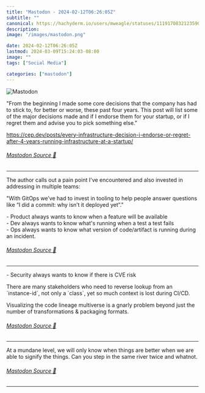 ```yaml
---
title: "Mastodon - 2024-02-12T06:26:05Z"
subtitle: ""
canonical: https://hachyderm.io/users/mweagle/statuses/111917083212359082
description:
image: "/images/mastodon.png"

date: 2024-02-12T06:26:05Z
lastmod: 2024-03-09T15:24:03-08:00
image: ""
tags: ["Social Media"]

categories: ["mastodon"]
---
```

![Mastodon](/images/mastodon.png)

<p>&quot;From the beginning I made some core decisions that the company has had to stick to, for better or worse, these past four years. This post will list some of the major decisions made and if I endorse them for your startup, or if I regret them and advise you to pick something else.&quot;</p><p><a href="https://cep.dev/posts/every-infrastructure-decision-i-endorse-or-regret-after-4-years-running-infrastructure-at-a-startup/" target="_blank" rel="nofollow noopener noreferrer" translate="no"><span class="invisible">https://</span><span class="ellipsis">cep.dev/posts/every-infrastruc</span><span class="invisible">ture-decision-i-endorse-or-regret-after-4-years-running-infrastructure-at-a-startup/</span></a></p>


###### [Mastodon Source 🐘](https://hachyderm.io/@mweagle/111917083212359082)

___

<p>The author calls out a pain point I&#39;ve encountered and also invested in addressing in multiple teams:</p><p>&quot;With GitOps we’ve had to invest in tooling to help people answer questions like “I did a commit: why isn’t it deployed yet”.&quot;</p><p>- Product always wants to know when a feature will be available<br />- Dev always wants to know what&#39;s running when a test a test fails<br />- Ops always wants to know what version of code/artifact is running during an incident.</p>


###### [Mastodon Source 🐘](https://hachyderm.io/@mweagle/111917106177758271)

___

<p>- Security always wants to know if there is CVE risk</p><p>There are many stakeholders who need to reverse lookup from an `instance-id`, not only a `class`, yet so much context is lost during CI/CD. </p><p>Visualizing the code lineage multiverse is a gnarly problem beyond just the number of transformations &amp; packaging formats.</p>


###### [Mastodon Source 🐘](https://hachyderm.io/@mweagle/111917160333503715)

___

<p>At a mundane level, we will only know when things are better when we are able to signify the things. Can you step in the same river twice and whatnot.</p>


###### [Mastodon Source 🐘](https://hachyderm.io/@mweagle/111917179990847754)

___
